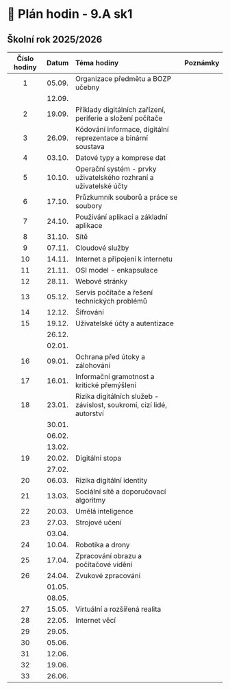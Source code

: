 # 📅 Plán hodin - 9.A sk1

## Školní rok 2025/2026

| Číslo hodiny | Datum  | Téma hodiny                                                           | Poznámky |
| :----------: | :----: | :-------------------------------------------------------------------- | :------- |
|      1       | 05.09. | Organizace předmětu a BOZP učebny                                     |          |
|              | 12.09. |                                                                       |          |
|      2       | 19.09. | Příklady digitálních zařízení, periferie a složení počítače           |          |
|      3       | 26.09. | Kódování informace, digitální reprezentace a binární soustava         |          |
|      4       | 03.10. | Datové typy a komprese dat                                            |          |
|      5       | 10.10. | Operační systém - prvky uživatelského rozhraní a uživatelské účty     |          |
|      6       | 17.10. | Průzkumník souborů a práce se soubory                                 |          |
|      7       | 24.10. | Používání aplikací a základní aplikace                                |          |
|      8       | 31.10. | Sítě                                                                  |          |
|      9       | 07.11. | Cloudové služby                                                       |          |
|      10      | 14.11. | Internet a připojení k internetu                                      |          |
|      11      | 21.11. | OSI model - enkapsulace                                               |          |
|      12      | 28.11. | Webové stránky                                                        |          |
|      13      | 05.12. | Servis počítače a řešení technických problémů                         |          |
|      14      | 12.12. | Šifrování                                                             |          |
|      15      | 19.12. | Uživatelské účty a autentizace                                        |          |
|              | 26.12. |                                                                       |          |
|              | 02.01. |                                                                       |          |
|      16      | 09.01. | Ochrana před útoky a zálohování                                       |          |
|      17      | 16.01. | Informační gramotnost a kritické přemýšlení                           |          |
|      18      | 23.01. | Rizika digitálních služeb - závislost, soukromí, cizí lidé, autorství |          |
|              | 30.01. |                                                                       |          |
|              | 06.02. |                                                                       |          |
|              | 13.02. |                                                                       |          |
|      19      | 20.02. | Digitální stopa                                                       |          |
|              | 27.02. |                                                                       |          |
|      20      | 06.03. | Rizika digitální identity                                             |          |
|      21      | 13.03. | Sociální sítě a doporučovací algoritmy                                |          |
|      22      | 20.03. | Umělá inteligence                                                     |          |
|      23      | 27.03. | Strojové učení                                                        |          |
|              | 03.04. |                                                                       |          |
|      24      | 10.04. | Robotika a drony                                                      |          |
|      25      | 17.04. | Zpracování obrazu a počítačové vidění                                 |          |
|      26      | 24.04. | Zvukové zpracování                                                    |          |
|              | 01.05. |                                                                       |          |
|              | 08.05. |                                                                       |          |
|      27      | 15.05. | Virtuální a rozšířená realita                                         |          |
|      28      | 22.05. | Internet věcí                                                         |          |
|      29      | 29.05. |                                                                       |          |
|      30      | 05.06. |                                                                       |          |
|      31      | 12.06. |                                                                       |          |
|      32      | 19.06. |                                                                       |          |
|      33      | 26.06. |                                                                       |          |
